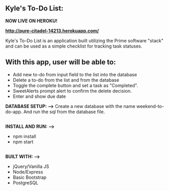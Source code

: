## Kyle's To-Do List:

**NOW LIVE ON HEROKU!**

**http://pure-citadel-14213.herokuapp.com/**

Kyle's To-Do List is an application built utilizing the Prime software "stack" and can be used as a simple checklist for tracking task statuses.

## With this app, user will be able to:

* Add new to-do from input field to the list into the database
* Delete a to-do from the list and from the database
* Toggle the complete button and set a task as "Completed".
* SweetAlerts prompt alert to confirm the delete decision.
* Enter and show due date

**DATABASE SETUP: -->**
Create a new database with the name weekend-to-do-app. And run the sql from the database file.
##

##

**INSTALL AND RUN: -->**
- npm install
- npm start

##

**BUILT WITH: -->**
- jQuery/Vanilla JS
- Node/Express
- Basic Bootstrap
- PostgreSQL
